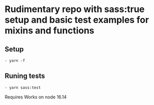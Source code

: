 # Rudimentary repo with sass:true setup and basic test examples for mixins and functions
## Setup
`- yarn -f`

## Runing tests
`- yarn sass:test`

Requires Works on node 16.14
